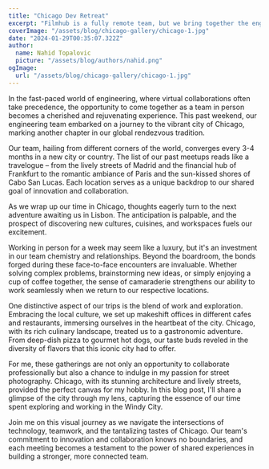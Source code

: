 ```yaml
---
title: "Chicago Dev Retreat"
excerpt: "Filmhub is a fully remote team, but we bring together the enginering team (and sometimes the whole company) regularly for a few days in one location. These Dev Retreats are a week of intense collaborative work - for once, we're all in the same room, helping, discussing and coding together, in person."
coverImage: "/assets/blog/chicago-gallery/chicago-1.jpg"
date: "2024-01-29T00:35:07.322Z"
author:
  name: Nahid Topalovic
  picture: "/assets/blog/authors/nahid.png"
ogImage:
  url: "/assets/blog/chicago-gallery/chicago-1.jpg"
---
```


In the fast-paced world of engineering, where virtual collaborations often take precedence, the opportunity to come together as a team in person becomes a cherished and rejuvenating experience. This past weekend, our engineering team embarked on a journey to the vibrant city of Chicago, marking another chapter in our global rendezvous tradition.

Our team, hailing from different corners of the world, converges every 3-4 months in a new city or country. The list of our past meetups reads like a travelogue – from the lively streets of Madrid and the financial hub of Frankfurt to the romantic ambiance of Paris and the sun-kissed shores of Cabo San Lucas. Each location serves as a unique backdrop to our shared goal of innovation and collaboration.

As we wrap up our time in Chicago, thoughts eagerly turn to the next adventure awaiting us in Lisbon. The anticipation is palpable, and the prospect of discovering new cultures, cuisines, and workspaces fuels our excitement.

Working in person for a week may seem like a luxury, but it's an investment in our team chemistry and relationships. Beyond the boardroom, the bonds forged during these face-to-face encounters are invaluable. Whether solving complex problems, brainstorming new ideas, or simply enjoying a cup of coffee together, the sense of camaraderie strengthens our ability to work seamlessly when we return to our respective locations.

One distinctive aspect of our trips is the blend of work and exploration. Embracing the local culture, we set up makeshift offices in different cafes and restaurants, immersing ourselves in the heartbeat of the city. Chicago, with its rich culinary landscape, treated us to a gastronomic adventure. From deep-dish pizza to gourmet hot dogs, our taste buds reveled in the diversity of flavors that this iconic city had to offer.

For me, these gatherings are not only an opportunity to collaborate professionally but also a chance to indulge in my passion for street photography. Chicago, with its stunning architecture and lively streets, provided the perfect canvas for my hobby. In this blog post, I'll share a glimpse of the city through my lens, capturing the essence of our time spent exploring and working in the Windy City.

Join me on this visual journey as we navigate the intersections of technology, teamwork, and the tantalizing tastes of Chicago. Our team's commitment to innovation and collaboration knows no boundaries, and each meeting becomes a testament to the power of shared experiences in building a stronger, more connected team.
